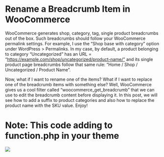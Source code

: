 # Rename a Breadcrumb Item in WooCommerce
WooCommerce generates shop, category, tag, single product breadcrumbs out of the box. Such breadcrumbs should follow your WooCommerce permalink settings. For example, I use the “Shop base with category” option under WordPress > Permalinks. In my case, by default, a product belonging to category “Uncategorized” has an URL = “https://example.com/shop/uncategorized/product-name/” and its single product page breadcrumbs follow that same rule: “Home / Shop / Uncategorized / Product Name”.

Now, what if I want to rename one of the items? What if I want to replace one of the breadcrumb items with something else? Well, WooCommerce gives us a cool filter called “woocommerce_get_breadcrumb” that we can use to edit the breadcrumb content before displaying it. In this post, we will see how to add a suffix to product categories and also how to replace the product name with the SKU value. Enjoy!

# Note: This code adding to function.php in your theme

<img src="https://businessbloomer.com/wp-content/uploads/2020/02/woocommerce-edit-breadcrumbs.png">

